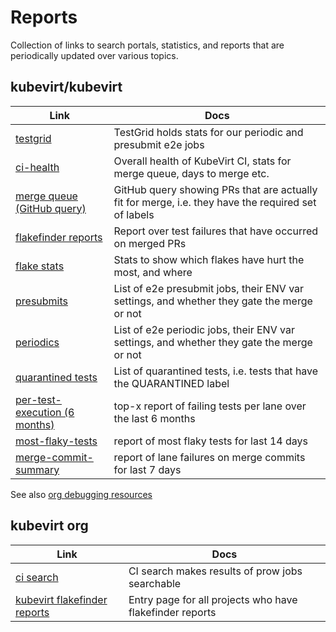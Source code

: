 # Reports

Collection of links to search portals, statistics, and reports that are periodically updated over various topics.

## kubevirt/kubevirt

| Link                                                                                                                                                                                                                                                                                         | Docs                                                                                                |
|----------------------------------------------------------------------------------------------------------------------------------------------------------------------------------------------------------------------------------------------------------------------------------------------|-----------------------------------------------------------------------------------------------------|
| [testgrid](https://testgrid.k8s.io/kubevirt)                                                                                                                                                                                                                                                 | TestGrid holds stats for our periodic and presubmit e2e jobs                                        |
| [ci-health](https://kubevirt.io/ci-health/#kubevirtkubevirt)                                                                                                                                                                                                                                 | Overall health of KubeVirt CI, stats for merge queue, days to merge etc.                            |
| [merge queue (GitHub query)](https://github.com/kubevirt/kubevirt/pulls?q=sort%3Aupdated-desc+is%3Apr+is%3Aopen+label%3Aapproved+label%3Algtm+-label%3Ado-not-merge%2Fhold+-label%3Ado-not-merge%2Fwork-in-progress+-label%3Ado-not-merge%2Frelease-note-label-needed+-label%3Aneeds-rebase) | GitHub query showing PRs that are actually fit for merge, i.e. they have the required set of labels |
| [flakefinder reports](https://storage.googleapis.com/kubevirt-prow/reports/flakefinder/kubevirt/kubevirt/index.html)                                                                                                                                                                         | Report over test failures that have occurred on merged PRs                                          |
| [flake stats](https://storage.googleapis.com/kubevirt-prow/reports/flakefinder/kubevirt/kubevirt/flake-stats-14days.html)                                                                                                                                                                    | Stats to show which flakes have hurt the most, and where                                            |
| [presubmits](https://storage.googleapis.com/kubevirt-prow/reports/e2ejobs/kubevirt/kubevirt/presubmits.html)                                                                                                                                                                                 | List of e2e presubmit jobs, their ENV var settings, and whether they gate the merge or not          |
| [periodics](https://storage.googleapis.com/kubevirt-prow/reports/e2ejobs/kubevirt/kubevirt/periodics.html)                                                                                                                                                                                   | List of e2e periodic jobs, their ENV var settings, and whether they gate the merge or not           |
| [quarantined tests](https://storage.googleapis.com/kubevirt-prow/reports/quarantined-tests/kubevirt/kubevirt/index.html)                                                                                                                                                                     | List of quarantined tests, i.e. tests that have the QUARANTINED label                               |
| [per-test-execution (6 months)](https://storage.googleapis.com/kubevirt-prow/reports/per-test-results/kubevirt/kubevirt/last-six-months/index.html)                                                                                                                                          | top-x report of failing tests per lane over the last 6 months                                       |
| [most-flaky-tests](https://storage.googleapis.com/kubevirt-prow/reports/most-flaky-tests/kubevirt/kubevirt/index.html)                                                                                                                                                                       | report of most flaky tests for last 14 days                                                         |
| [merge-commit-summary](https://storage.googleapis.com/kubevirt-prow/reports/merge-commit-summary/kubevirt/kubevirt/last-seven-days/index.html)                                                                                                                                               | report of lane failures on merge commits for last 7 days                                            |

See also [org debugging resources](./debugging-resources/org-debugging-resources.md)

## kubevirt org

| Link                                                                                                                  | Docs                                                     |
|-----------------------------------------------------------------------------------------------------------------------|----------------------------------------------------------|
| [ci search](https://search.ci.kubevirt.io/)                                                                           | CI search makes results of prow jobs searchable          |
| [kubevirt flakefinder reports](https://storage.googleapis.com/kubevirt-prow/reports/flakefinder/index.html) | Entry page for all projects who have flakefinder reports |
